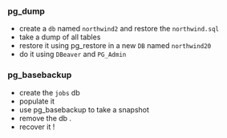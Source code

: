 ### pg_dump

- create a `db` named `northwind2` and restore the `northwind.sql`
- take a dump of all tables
- restore it using pg_restore in a new `DB` named `northwind20`
- do it using `DBeaver` and `PG_Admin`

### pg_basebackup

- create the `jobs` db
- populate it 
- use pg_basebackup to take a snapshot
- remove the db . 
- recover it !



